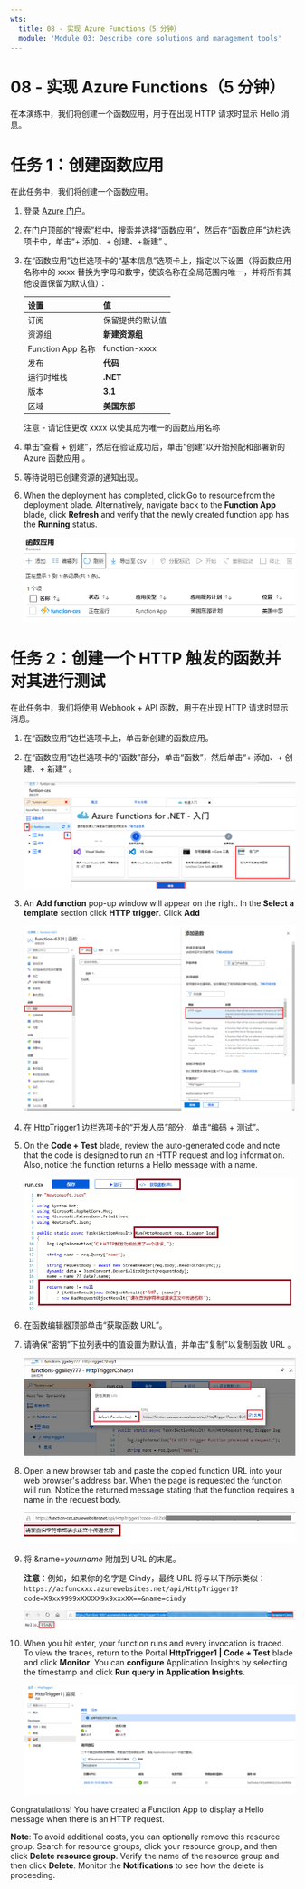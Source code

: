 ```yaml
---
wts:
  title: 08 - 实现 Azure Functions（5 分钟）
  module: 'Module 03: Describe core solutions and management tools'
---
```

# <a name="08---implement-azure-functions-5-min"></a>08 - 实现 Azure Functions（5 分钟）

在本演练中，我们将创建一个函数应用，用于在出现 HTTP 请求时显示 Hello 消息。 

# <a name="task-1-create-a-function-app"></a>任务 1：创建函数应用 

在此任务中，我们将创建一个函数应用。

1. 登录 [Azure 门户](https://portal.azure.com)。

2. 在门户顶部的“搜索”栏中，搜索并选择“函数应用”，然后在“函数应用”边栏选项卡中，单击“+ 添加、+ 创建、+新建”   。

3. 在“函数应用”边栏选项卡的“基本信息”选项卡上，指定以下设置（将函数应用名称中的 xxxx 替换为字母和数字，使该名称在全局范围内唯一，并将所有其他设置保留为默认值）： 

    | 设置 | 值 |
    | -- | --|
    | 订阅 | 保留提供的默认值 |
    | 资源组 | **新建资源组** |
    | Function App 名称 | function-xxxx |
    | 发布 | **代码** |
    | 运行时堆栈 | **.NET** |
    | 版本 | **3.1** |
    | 区域 | **美国东部** |

    注意 - 请记住更改 xxxx 以使其成为唯一的函数应用名称

4. 单击“查看 + 创建”，然后在验证成功后，单击“创建”以开始预配和部署新的 Azure 函数应用 。

5. 等待说明已创建资源的通知出现。

6. When the deployment has completed, click Go to resource from the deployment blade. Alternatively, navigate back to the <bpt id="p1">**</bpt>Function App<ept id="p1">**</ept> blade, click <bpt id="p2">**</bpt>Refresh<ept id="p2">**</ept> and verify that the newly created function app has the <bpt id="p3">**</bpt>Running<ept id="p3">**</ept> status. 

    ![带有新函数应用的“函数应用”页面的屏幕截图。](../images/0701.png)

# <a name="task-2-create-a-http-triggered-function-and-test"></a>任务 2：创建一个 HTTP 触发的函数并对其进行测试

在此任务中，我们将使用 Webhook + API 函数，用于在出现 HTTP 请求时显示消息。 

1. 在“函数应用”边栏选项卡上，单击新创建的函数应用。 

2. 在“函数应用”边栏选项卡的“函数”部分，单击“函数”，然后单击“+ 添加、+ 创建、+ 新建”  。

    ![Screenshot of the choose a development environment step in the azure functions for dot net getting started pane inside Azure portal. The display elements for creating a new in-portal function are highlighted. The highlighted elements are expand the function app, add new function, in-portal, and the continue button.](../images/0702.png)

3. An <bpt id="p1">**</bpt>Add function<ept id="p1">**</ept> pop-up window will appear on the right. In the <bpt id="p1">**</bpt>Select a template<ept id="p1">**</ept> section click <bpt id="p2">**</bpt>HTTP trigger<ept id="p2">**</ept>. Click <bpt id="p1">**</bpt>Add<ept id="p1">**</ept> 

    ![Screenshot of the create a function step in the azure functions for dot net getting started pane inside Azure portal. The HTTP trigger card is highlighted to illustrate the display elements used to add a new webhook to an Azure function.](../images/0702a.png)

4. 在 HttpTrigger1 边栏选项卡的“开发人员”部分，单击“编码 + 测试”。 

5. On the <bpt id="p1">**</bpt>Code + Test<ept id="p1">**</ept> blade, review the auto-generated code and note that the code is designed to run an HTTP request and log information. Also, notice the function returns a Hello message with a name. 

    ![Screenshot of the function code. The Hello message is hightlighted.](../images/0704.png)

6. 在函数编辑器顶部单击“获取函数 URL”。 

7. 请确保“密钥”下拉列表中的值设置为默认值，并单击“复制”以复制函数 URL  。 

    ![Screenshot of the get function URL pane inside the function editor in Azure portal. The display elements get function URL button, set key dropdown, and copy URL button are highlighted to indicate how to obtain and copy the function URL from the function editor.](../images/0705.png)

8. Open a new browser tab and paste the copied function URL into your web browser's address bar. When the page is requested the function will run. Notice the returned message stating that the function requires a name in the request body.

    ![“请提供一个名称”这一消息的屏幕截图。](../images/0706.png)

9. 将 &name=*yourname* 附加到 URL 的末尾。

    **注意**：例如，如果你的名字是 Cindy，最终 URL 将与以下所示类似：`https://azfuncxxx.azurewebsites.net/api/HttpTrigger1?code=X9xx9999xXXXXX9x9xxxXX==&name=cindy`

    ![Screenshot of a highlighted function URL and an appended example user name in the address bar of a web browser. The hello message and user name are also highlighted to illustrate the output of the function in the main browser window.](../images/0707.png)

10. When you hit enter, your function runs and every invocation is traced. To view the traces, return to the Portal <bpt id="p1">**</bpt>HttpTrigger1 <ph id="ph1">\|</ph> Code + Test<ept id="p1">**</ept> blade and click <bpt id="p2">**</bpt>Monitor<ept id="p2">**</ept>. You can <bpt id="p1">**</bpt>configure<ept id="p1">**</ept> Application Insights by selecting the timestamp and click <bpt id="p2">**</bpt>Run query in Application Insights<ept id="p2">**</ept>.

    ![此屏幕截图显示了在 Azure 门户的函数编辑器中运行函数所产生的跟踪信息日志。](../images/0709.png) 

Congratulations! You have created a Function App to display a Hello message when there is an HTTP request.  

<bpt id="p1">**</bpt>Note<ept id="p1">**</ept>: To avoid additional costs, you can optionally remove this resource group. Search for resource groups, click your resource group, and then click <bpt id="p1">**</bpt>Delete resource group<ept id="p1">**</ept>. Verify the name of the resource group and then click <bpt id="p1">**</bpt>Delete<ept id="p1">**</ept>. Monitor the <bpt id="p1">**</bpt>Notifications<ept id="p1">**</ept> to see how the delete is proceeding.
